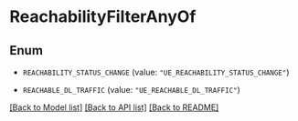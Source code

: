 # ReachabilityFilterAnyOf

## Enum


* `REACHABILITY_STATUS_CHANGE` (value: `"UE_REACHABILITY_STATUS_CHANGE"`)

* `REACHABLE_DL_TRAFFIC` (value: `"UE_REACHABLE_DL_TRAFFIC"`)


[[Back to Model list]](../README.md#documentation-for-models) [[Back to API list]](../README.md#documentation-for-api-endpoints) [[Back to README]](../README.md)


